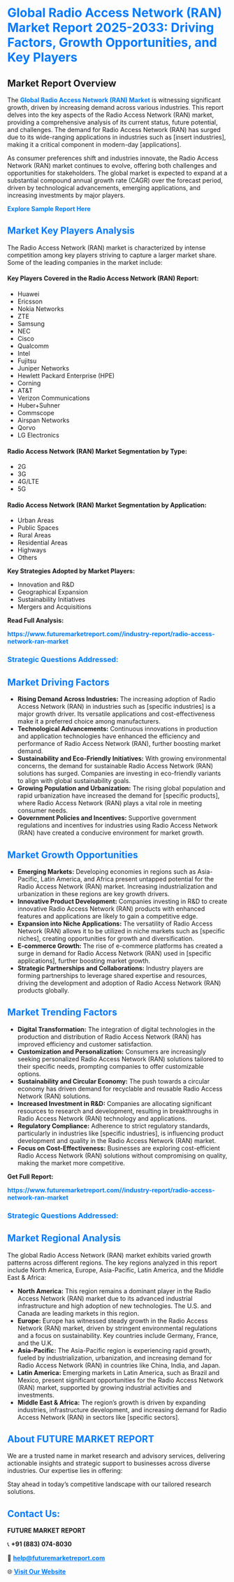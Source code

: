 <h1 style="color: #007BFF;">Global Radio Access Network (RAN) Market Report 2025-2033: Driving Factors, Growth Opportunities, and Key Players</h1>

<section id="overview">
<h2>Market Report Overview</h2>
<p>The <a href="https://www.futuremarketreport.com//industry-report/radio-access-network-ran-market" style="color: #007BFF; text-decoration: none;"><strong>Global Radio Access Network (RAN) Market</strong></a> is witnessing significant growth, driven by increasing demand across various industries. This report delves into the key aspects of the Radio Access Network (RAN) market, providing a comprehensive analysis of its current status, future potential, and challenges. The demand for Radio Access Network (RAN) has surged due to its wide-ranging applications in industries such as [insert industries], making it a critical component in modern-day [applications].</p>
<p>As consumer preferences shift and industries innovate, the Radio Access Network (RAN) market continues to evolve, offering both challenges and opportunities for stakeholders. The global market is expected to expand at a substantial compound annual growth rate (CAGR) over the forecast period, driven by technological advancements, emerging applications, and increasing investments by major players.</p>
</section>

<section id="overview">
<p><a href="https://www.futuremarketreport.com//request-sample/reportId=58050" style="color: #007BFF; text-decoration: none;"><strong>Explore Sample Report Here</strong></a></p>
</section>

<section id="key-players">
<h2 style="color: #007BFF;">Market Key Players Analysis</h2>
<p>The Radio Access Network (RAN) market is characterized by intense competition among key players striving to capture a larger market share. Some of the leading companies in the market include:</p>
<h4>Key Players Covered in the Radio Access Network (RAN) Report:</h4>
<ul><li>Huawei</li><li>Ericsson</li><li>Nokia Networks</li><li>ZTE</li><li>Samsung</li><li>NEC</li><li>Cisco</li><li>Qualcomm</li><li>Intel</li><li>Fujitsu</li><li>Juniper Networks</li><li>Hewlett Packard Enterprise (HPE)</li><li>Corning</li><li>AT&amp;T</li><li>Verizon Communications</li><li>Huber+Suhner</li><li>Commscope</li><li>Airspan Networks</li><li>Qorvo</li><li>LG Electronics</li></ul>
<h4>Radio Access Network (RAN) Market Segmentation by Type:</h4>
<ul><li>2G</li><li>3G</li><li>4G/LTE</li><li>5G</li></ul>

<h4>Radio Access Network (RAN) Market Segmentation by Application:</h4>
<ul><li>Urban Areas</li><li>Public Spaces</li><li>Rural Areas</li><li>Residential Areas</li><li>Highways</li><li>Others</li></ul>
<p><strong>Key Strategies Adopted by Market Players:</strong></p>
<ul>
<li>Innovation and R&D</li>
<li>Geographical Expansion</li>
<li>Sustainability Initiatives</li>
<li>Mergers and Acquisitions</li>
</ul>
</section>

<section>
<p><strong>Read Full Analysis: </strong></p><a href="https://www.futuremarketreport.com//industry-report/radio-access-network-ran-market" style="color: #007BFF; text-decoration: none;"><strong>https://www.futuremarketreport.com//industry-report/radio-access-network-ran-market</strong></a>
<h3 style="color: #007BFF;">Strategic Questions Addressed:</h3>
</section>

<section id="driving-factors">
<h2 style="color: #007BFF;">Market Driving Factors</h2>
<ul>
<li><strong>Rising Demand Across Industries:</strong> The increasing adoption of Radio Access Network (RAN) in industries such as [specific industries] is a major growth driver. Its versatile applications and cost-effectiveness make it a preferred choice among manufacturers.</li>
<li><strong>Technological Advancements:</strong> Continuous innovations in production and application technologies have enhanced the efficiency and performance of Radio Access Network (RAN), further boosting market demand.</li>
<li><strong>Sustainability and Eco-Friendly Initiatives:</strong> With growing environmental concerns, the demand for sustainable Radio Access Network (RAN) solutions has surged. Companies are investing in eco-friendly variants to align with global sustainability goals.</li>
<li><strong>Growing Population and Urbanization:</strong> The rising global population and rapid urbanization have increased the demand for [specific products], where Radio Access Network (RAN) plays a vital role in meeting consumer needs.</li>
<li><strong>Government Policies and Incentives:</strong> Supportive government regulations and incentives for industries using Radio Access Network (RAN) have created a conducive environment for market growth.</li>
</ul>
</section>

<section id="growth-opportunities">
<h2 style="color: #007BFF;">Market Growth Opportunities</h2>
<ul>
<li><strong>Emerging Markets:</strong> Developing economies in regions such as Asia-Pacific, Latin America, and Africa present untapped potential for the Radio Access Network (RAN) market. Increasing industrialization and urbanization in these regions are key growth drivers.</li>
<li><strong>Innovative Product Development:</strong> Companies investing in R&D to create innovative Radio Access Network (RAN) products with enhanced features and applications are likely to gain a competitive edge.</li>
<li><strong>Expansion into Niche Applications:</strong> The versatility of Radio Access Network (RAN) allows it to be utilized in niche markets such as [specific niches], creating opportunities for growth and diversification.</li>
<li><strong>E-commerce Growth:</strong> The rise of e-commerce platforms has created a surge in demand for Radio Access Network (RAN) used in [specific applications], further boosting market growth.</li>
<li><strong>Strategic Partnerships and Collaborations:</strong> Industry players are forming partnerships to leverage shared expertise and resources, driving the development and adoption of Radio Access Network (RAN) products globally.</li>
</ul>
</section>

<section id="trending-factors">
<h2 style="color: #007BFF;">Market Trending Factors</h2>
<ul>
<li><strong>Digital Transformation:</strong> The integration of digital technologies in the production and distribution of Radio Access Network (RAN) has improved efficiency and customer satisfaction.</li>
<li><strong>Customization and Personalization:</strong> Consumers are increasingly seeking personalized Radio Access Network (RAN) solutions tailored to their specific needs, prompting companies to offer customizable options.</li>
<li><strong>Sustainability and Circular Economy:</strong> The push towards a circular economy has driven demand for recyclable and reusable Radio Access Network (RAN) solutions.</li>
<li><strong>Increased Investment in R&D:</strong> Companies are allocating significant resources to research and development, resulting in breakthroughs in Radio Access Network (RAN) technology and applications.</li>
<li><strong>Regulatory Compliance:</strong> Adherence to strict regulatory standards, particularly in industries like [specific industries], is influencing product development and quality in the Radio Access Network (RAN) market.</li>
<li><strong>Focus on Cost-Effectiveness:</strong> Businesses are exploring cost-efficient Radio Access Network (RAN) solutions without compromising on quality, making the market more competitive.</li>
</ul>
</section>

<section>
<p><strong>Get Full Report: </strong></p><a href="https://www.futuremarketreport.com//industry-report/radio-access-network-ran-market" style="color: #007BFF; text-decoration: none;"><strong>https://www.futuremarketreport.com//industry-report/radio-access-network-ran-market</strong></a>
<h3 style="color: #007BFF;">Strategic Questions Addressed:</h3>
</section>


<section id="regional-analysis">
<h2 style="color: #007BFF;">Market Regional Analysis</h2>
<p>The global Radio Access Network (RAN) market exhibits varied growth patterns across different regions. The key regions analyzed in this report include North America, Europe, Asia-Pacific, Latin America, and the Middle East & Africa:</p>
<ul>
<li><strong>North America:</strong> This region remains a dominant player in the Radio Access Network (RAN) market due to its advanced industrial infrastructure and high adoption of new technologies. The U.S. and Canada are leading markets in this region.</li>
<li><strong>Europe:</strong> Europe has witnessed steady growth in the Radio Access Network (RAN) market, driven by stringent environmental regulations and a focus on sustainability. Key countries include Germany, France, and the U.K.</li>
<li><strong>Asia-Pacific:</strong> The Asia-Pacific region is experiencing rapid growth, fueled by industrialization, urbanization, and increasing demand for Radio Access Network (RAN) in countries like China, India, and Japan.</li>
<li><strong>Latin America:</strong> Emerging markets in Latin America, such as Brazil and Mexico, present significant opportunities for the Radio Access Network (RAN) market, supported by growing industrial activities and investments.</li>
<li><strong>Middle East & Africa:</strong> The region’s growth is driven by expanding industries, infrastructure development, and increasing demand for Radio Access Network (RAN) in sectors like [specific sectors].</li>
</ul>
</section>

<footer>
<h2 style="color: #007BFF;">About FUTURE MARKET REPORT</h2>
<p>We are a trusted name in market research and advisory services, delivering actionable insights and strategic support to businesses across diverse industries. Our expertise lies in offering:</p>

<p>Stay ahead in today’s competitive landscape with our tailored research solutions.</p>

<h2 style="color: #007BFF;">Contact Us:</h2>
<p><strong>FUTURE MARKET REPORT</strong></p>
<p>📞 <strong>+91 (883) 074-8030</strong></p>
<p>📧 <strong><a href="mailto:help@futuremarketreport.com" style="color: #007BFF;">help@futuremarketreport.com</a></strong></p>
<p>🌐 <strong><a href="https://www.futuremarketreport.com/" style="color: #007BFF;">Visit Our Website</a></strong></p>
</footer>